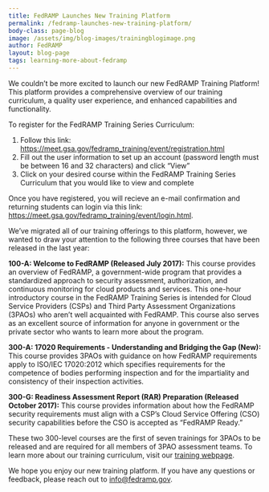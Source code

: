 ```yaml
---
title: FedRAMP Launches New Training Platform 
permalink: /fedramp-launches-new-training-platform/
body-class: page-blog
image: /assets/img/blog-images/trainingblogimage.png
author: FedRAMP
layout: blog-page
tags: learning-more-about-fedramp
---
```

We couldn’t be more excited to launch our new FedRAMP Training Platform! This platform provides a comprehensive overview of our training curriculum, a quality user experience, and enhanced capabilities and functionality. 

To register for the FedRAMP Training Series Curriculum: 
1. Follow this link: <a href="https://meet.gsa.gov/fedramp_training/event/registration.html"> https://meet.gsa.gov/fedramp_training/event/registration.html</a>
2. Fill out the user information to set up an account (password length must be between 16 and 32 characters) and click “View”
3. Click on your desired course within the FedRAMP Training Series Curriculum that you would like to view and complete   

Once you have registered, you will recieve an e-mail confirmation and returning students can login via this link: 
<a href="https://meet.gsa.gov/fedramp_training/event/login.html"> https://meet.gsa.gov/fedramp_training/event/login.html</a>. 

We’ve migrated all of our training offerings to this platform, however, we wanted to draw your attention to the following three courses that have been released in the last year:

**100-A: Welcome to FedRAMP (Released July 2017):** This course provides an overview of FedRAMP, a government-wide program that provides a standardized approach to security assessment, authorization, and continuous monitoring for cloud products and services. This one-hour introductory course in the FedRAMP Training Series is intended for Cloud Service Providers (CSPs) and Third Party Assessment Organizations (3PAOs) who aren’t well acquainted with FedRAMP. This course also serves as an excellent source of information for anyone in government or the private sector who wants to learn more about the program.

**300-A: 17020 Requirements - Understanding and Bridging the Gap (New):** This course provides 3PAOs with guidance on how FedRAMP requirements apply to ISO/IEC 17020:2012 which specifies requirements for the competence of bodies performing inspection and for the impartiality and consistency of their inspection activities.

**300-G: Readiness Assessment Report (RAR) Preparation (Released October 2017):** This course provides information about how the FedRAMP security requirements must align with a CSP’s Cloud Service Offering (CSO) security capabilities before the CSO is accepted as “FedRAMP Ready.” 

These two 300-level courses are the first of seven trainings for 3PAOs to be released and are required for all members of 3PAO assessment teams. To learn more about our training curriculum, visit our <a href="https://www.fedramp.gov/training/"> training webpage</a>. 

We hope you enjoy our new training platform. If you have any questions or feedback, please reach out to info@fedramp.gov.
